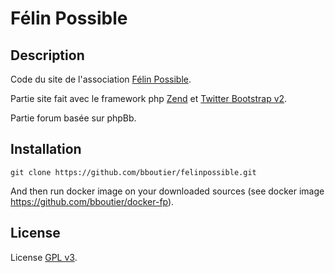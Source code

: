 Félin Possible
========================

Description
-------------------

Code du site de l'association [Félin Possible](http://www.felinpossible.fr).

Partie site fait avec le framework php [Zend](http://framework.zend.com/) et [Twitter Bootstrap v2](http://twitter.github.com/bootstrap/).

Partie forum basée sur phpBb.

Installation
-------------------


```
git clone https://github.com/bboutier/felinpossible.git
````

And then run docker image on your downloaded sources (see docker image https://github.com/bboutier/docker-fp).

License
-------------------
License [GPL v3](http://www.gnu.org/licenses/gpl-3.0.html).
